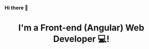 ### Hi there 👋
<h1 align="center">
I'm a Front-end (Angular) Web Developer 💻!
</h1> 
<!--
**EzequielLo/EzequielLo** is a ✨ _special_ ✨ repository because its `README.md` (this file) appears on your GitHub profile.

Here are some ideas to get you started:
- 🔭 I’m currently working on ...
- 🤔 I’m looking for help with ...
- 💬 Ask me about ...
- 😄 Pronouns: ...
- ⚡ Fun fact: ...
-->

- 🌱 I’m currently learning: </br>
![](https://img.shields.io/badge/Code-Rust-informational?style=flat&logo=rust&color=ff2500)

- ⚡ Fun fact: I use Nvim 
- ## 💼 Technical Skills
![](https://img.shields.io/badge/Code-HTML5-informational?style=flat&logo=HTML5&color=E34F26)
![](https://img.shields.io/badge/Style-CSS3-informational?style=flat&logo=CSS3&color=1572B6)
![](https://img.shields.io/badge/Code-JavaScript-informational?style=flat&logo=JavaScript&color=F7DF1E)
</br>
![](https://img.shields.io/badge/Code-Typescript-informational?style=flat&logo=typescript&color=336791)
![](https://img.shields.io/badge/Code-Angular-informational?style=flat&logo=angular&color=FF0000)
</br>
![](https://img.shields.io/badge/Tools-Git-informational?style=flat&logo=Git&color=F05032)
![](https://img.shields.io/badge/Tools-GitHub-informational?style=flat&logo=GitHub&color=181717)
</br>
![](https://img.shields.io/badge/Code-PostgreSQL-informational?style=flat&logo=PostgreSQL&color=336791)
</br>
![](https://img.shields.io/badge/Tools-Postman-informational?style=flat&logo=Postman&color=FF6C37)
</br>




